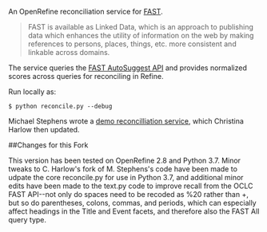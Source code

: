 An OpenRefine reconciliation service for [FAST](http://www.oclc.org/research/activities/fast.html?urlm=159754).

>FAST is available as Linked Data, which is an approach to publishing data which enhances the utility of information on the web by making references to persons, places, things, etc. more consistent and linkable across domains.

The service queries the [FAST AutoSuggest API](http://www.oclc.org/developer/documentation/fast-linked-data-api/request-types)
and provides normalized scores across queries for reconciling in Refine.

Run locally as:
~~~~
$ python reconcile.py --debug
~~~~

Michael Stephens wrote a [demo reconcilliation service](https://github.com/mikejs/reconcile-demo), which Christina Harlow then updated. 

##Changes for this Fork

This version has been tested on OpenRefine 2.8 and Python 3.7.  Minor tweaks to C. Harlow's fork of M. Stephens's code have been made to udpate the core reconcile.py for use in Python 3.7, and additional minor edits have been made to the text.py code to improve recall from the OCLC FAST API--not only do spaces need to be recoded as %20 rather than +, but so do parentheses, colons, commas, and periods, which can especially affect headings in the Title and Event facets, and therefore also the FAST All query type. 

